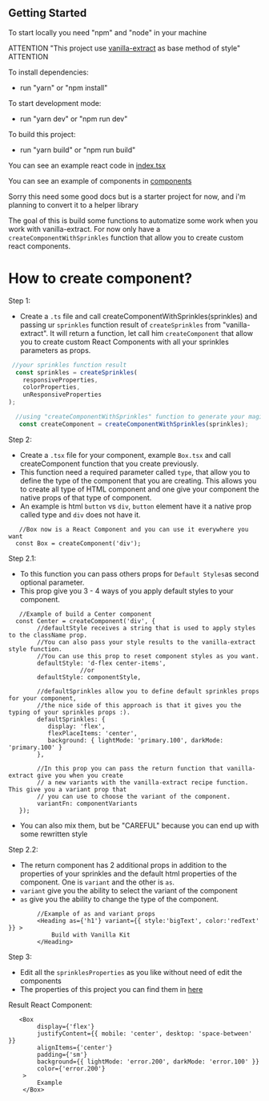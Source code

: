 ## Getting Started

To start locally you need "npm" and "node" in your machine

ATTENTION "This project use [vanilla-extract](https://vanilla-extract.style/) as base method of style" ATTENTION

To install dependencies:
- run "yarn" or "npm install"

To start development mode:
- run "yarn dev" or "npm run dev" 

To build this project:
- run "yarn build" or "npm run build"

You can see an example react code in [index.tsx](https://oscar-vanilla-kit.vercel.app/src/pages/index.tsx)

You can see an example of components in [components](https://oscar-vanilla-kit.vercel.app/src/components)

Sorry this need some good docs but is a starter project for now,
and i'm planning to convert it to a helper library

The goal of this is build some functions to automatize some work when you work with vanilla-extract.
For now only have a `createComponentWithSprinkles` function that allow you to create custom react components.

# How to create component?

Step 1:
- Create a `.ts` file and call createComponentWithSprinkles(sprinkles) and
 passing ur `sprinkles` function result of `createSprinkles` from "vanilla-extract".
 It will return a function, let call him  `createComponent` that allow you to
 create custom React Components with all your sprinkles parameters as props.

```ts
 //your sprinkles function result
  const sprinkles = createSprinkles(
    responsiveProperties,
    colorProperties,
    unResponsiveProperties
);
```

```ts
  //using "createComponentWithSprinkles" function to generate your magic function
   const createComponent = createComponentWithSprinkles(sprinkles);
```

Step 2:
- Create a `.tsx` file for your component, example `Box.tsx` and call createComponent 
 function that you create previously.
- This function need a required parameter called `type`, that allow you to define the type 
 of the component that you are creating. This allows you to create all type of HTML component
 and one give your component the native props of that type of component.
- An example is html `button` vs `div`, `button` element have it a native prop called type 
 and `div` does not have it.
```tsx
   //Box now is a React Component and you can use it everywhere you want
  const Box = createComponent('div');
```

Step 2.1:
- To this function you can pass others props for `Default Styles`as second optional parameter. 
- This prop give you 3 - 4 ways of  you apply default styles to your component.

```tsx
   //Example of build a Center component
  const Center = createComponent('div', {
        //defaultStyle receives a string that is used to apply styles to the className prop.
        //You can also pass your style results to the vanilla-extract style function.
        //You can use this prop to reset component styles as you want.
        defaultStyle: 'd-flex center-items',
                    //or
        defaultStyle: componentStyle,
   
        //defaultSprinkles allow you to define default sprinkles props for your component,
        //the nice side of this approach is that it gives you the typing of your sprinkles props :).
        defaultSprinkles: {
           display: 'flex',
           flexPlaceItems: 'center',
           background: { lightMode: 'primary.100', darkMode: 'primary.100' }
        },
   
        //In this prop you can pass the return function that vanilla-extract give you when you create
        // a new variants with the vanilla-extract recipe function. This give you a variant prop that
        // you can use to choose the variant of the component.
        variantFn: componentVariants
   });
```
- You can also mix them, but be "CAREFUL" because you can end up with some rewritten style

Step 2.2:
- The return component has 2 additional props in addition to the properties of your sprinkles 
  and the default html properties of the component. One is `variant` and the other is `as`.
- `variant` give you the ability to select the variant of the component
- `as` give you the ability to change the type of the component. 

```tsx
        //Example of as and variant props
        <Heading as={'h1'} variant={{ style:'bigText', color:'redText' }} >
            Build with Vanilla Kit
        </Heading>
```

Step 3:
- Edit all the `sprinklesProperties` as you like without need of edit the components
- The properties of this project you can find them in [here](https://github.com/oscarprogrammer1996/vanilla-kit/tree/main/src/theme/sprinkles/properties)

Result React Component: 
```tsx
   <Box
        display={'flex'}
        justifyContent={{ mobile: 'center', desktop: 'space-between' }}
        alignItems={'center'}
        padding={'sm'}
        background={{ lightMode: 'error.200', darkMode: 'error.100' }}
        color={'error.200'}
    >
        Example
    </Box>      
```       




